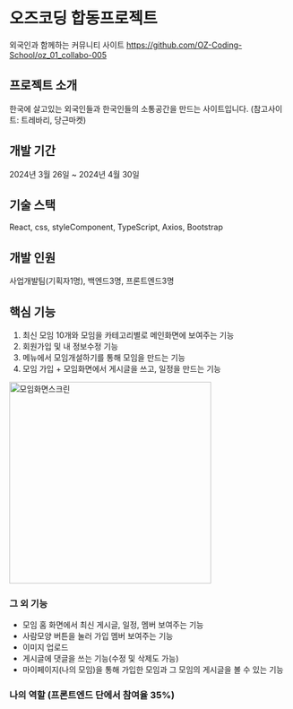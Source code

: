 # 오즈코딩 합동프로젝트 
외국인과 함께하는 커뮤니티 사이트 
<https://github.com/OZ-Coding-School/oz_01_collabo-005>

## 프로젝트 소개 
한국에 살고있는 외국인들과 한국인들의 소통공간을 만드는 사이트입니다. (참고사이트: 트레바리, 당근마켓)


## 개발 기간
2024년 3월 26일 ~ 2024년 4월 30일 

## 기술 스택 
React, css, styleComponent, TypeScript, Axios, Bootstrap


## 개발 인원 
사업개발팀(기획자1명), 백엔드3명, 프론트엔드3명

## 핵심 기능 
1. 최신 모임 10개와 모임을 카테고리별로 메인화면에 보여주는 기능
2. 회원가입 및 내 정보수정 기능
3. 메뉴에서 모임개설하기를 통해 모임을 만드는 기능
4. 모임 가입  + 모임화면에서 게시글을 쓰고, 일정을 만드는 기능
<img width="360" alt="모임화면스크린" src="https://github.com/choitoady/collaboration-Project/assets/153695936/bf339664-245e-45ac-af07-dfdd2409ea0e">

### 그 외 기능
- 모임 홈 화면에서 최신 게시글, 일정, 멤버 보여주는 기능    
- 사람모양 버튼을 눌러 가입 멤버 보여주는 기능   
- 이미지 업로드
- 게시글에 댓글을 쓰는 기능(수정 및 삭제도 가능) 
- 마이페이지(나의 모임)을 통해 가입한 모임과 그 모임의 게시글을 볼 수 있는 기능


### 나의 역할 (프론트엔드 단에서 참여율 35%)

